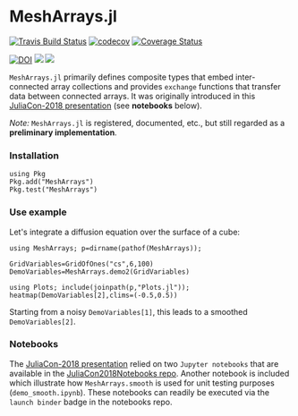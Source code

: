 # MeshArrays.jl


[![Travis Build Status](https://travis-ci.org/gaelforget/MeshArrays.jl.svg?branch=master)](https://travis-ci.org/gaelforget/MeshArrays.jl)
[![codecov](https://codecov.io/gh/gaelforget/GCMFaces.jl/branch/master/graph/badge.svg)](https://codecov.io/gh/gaelforget/GCMFaces.jl)
[![Coverage Status](https://coveralls.io/repos/github/gaelforget/GCMFaces_jl/badge.svg?branch=master)](https://coveralls.io/github/gaelforget/GCMFaces_jl?branch=master)

[![DOI](https://zenodo.org/badge/143987632.svg)](https://zenodo.org/badge/latestdoi/143987632)
[![](https://img.shields.io/badge/docs-stable-blue.svg)](https://gaelforget.github.io/MeshArrays.jl/stable)
[![](https://img.shields.io/badge/docs-dev-blue.svg)](https://gaelforget.github.io/MeshArrays.jl/dev)

`MeshArrays.jl` primarily defines composite types that embed inter-connected array collections and provides `exchange` functions that transfer data between connected arrays. It was originally introduced in this [JuliaCon-2018 presentation](https://youtu.be/RDxAy_zSUvg) (see **notebooks** below). 

_Note:_ `MeshArrays.jl` is registered, documented, etc., but still regarded as a **preliminary implementation**.

### Installation

```
using Pkg
Pkg.add("MeshArrays")
Pkg.test("MeshArrays")
```

### Use example

Let's integrate a diffusion equation over the surface of a cube:

```
using MeshArrays; p=dirname(pathof(MeshArrays));

GridVariables=GridOfOnes("cs",6,100)
DemoVariables=MeshArrays.demo2(GridVariables)

using Plots; include(joinpath(p,"Plots.jl"));
heatmap(DemoVariables[2],clims=(-0.5,0.5))
```

Starting from a noisy `DemoVariables[1]`, this leads to a smoothed `DemoVariables[2]`.

### Notebooks

The [JuliaCon-2018 presentation](https://youtu.be/RDxAy_zSUvg) relied on two `Jupyter notebooks` that are available in the [JuliaCon2018Notebooks repo](https://github.com/gaelforget/JuliaCon2018Notebooks.git). Another notebook is included which illustrate how `MeshArrays.smooth` is used for unit testing purposes (`demo_smooth.ipynb`). These notebooks can readily be executed via the `launch binder` badge in the notebooks repo.
